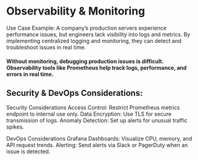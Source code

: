 # Observability & Monitoring

Use Case Example:
A company’s production servers experience performance issues, but engineers lack visibility into logs and metrics. By implementing centralized logging and monitoring, they can detect and troubleshoot issues in real time.

#### Without monitoring, debugging production issues is difficult. Observability tools like Prometheus help track logs, performance, and errors in real time.

## Security & DevOps Considerations:

Security Considerations
Access Control: Restrict Prometheus metrics endpoint to internal use only.
Data Encryption: Use TLS for secure transmission of logs.
Anomaly Detection: Set up alerts for unusual traffic spikes.

DevOps Considerations
Grafana Dashboards: Visualize CPU, memory, and API request trends.
Alerting: Send alerts via Slack or PagerDuty when an issue is detected.
